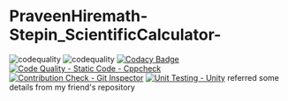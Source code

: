 # PraveenHiremath-Stepin_ScientificCalculator-
![codequality](https://www.code-inspector.com/project/28214/score/svg)
![codequality](https://www.code-inspector.com/project/28214/status/svg)
[![Codacy Badge](https://app.codacy.com/project/badge/Grade/f6e72435976440f5bd6e23e7cc6c8823)](https://www.codacy.com/gh/praveen-1999-dot/PraveenHiremath-Stepin_ScientificCalculator-/dashboard?utm_source=github.com&amp;utm_medium=referral&amp;utm_content=praveen-1999-dot/PraveenHiremath-Stepin_ScientificCalculator-&amp;utm_campaign=Badge_Grade)
[![Code Quality - Static Code - Cppcheck](https://github.com/praveen-1999-dot/PraveenHiremath-Stepin_ScientificCalculator-/actions/workflows/cppcheck.yml/badge.svg)](https://github.com/praveen-1999-dot/PraveenHiremath-Stepin_ScientificCalculator-/actions/workflows/cppcheck.yml)
[![Contribution Check - Git Inspector](https://github.com/praveen-1999-dot/PraveenHiremath-Stepin_ScientificCalculator-/actions/workflows/gitinspector.yml/badge.svg)](https://github.com/praveen-1999-dot/PraveenHiremath-Stepin_ScientificCalculator-/actions/workflows/gitinspector.yml)
[![Unit Testing - Unity](https://github.com/praveen-1999-dot/PraveenHiremath-Stepin_ScientificCalculator-/actions/workflows/unity.yml/badge.svg)](https://github.com/praveen-1999-dot/PraveenHiremath-Stepin_ScientificCalculator-/actions/workflows/unity.yml)
referred some details from my friend's repository

